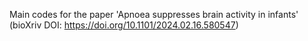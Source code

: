 Main codes for the paper 'Apnoea suppresses brain activity in infants' (bioXriv DOI: https://doi.org/10.1101/2024.02.16.580547)
